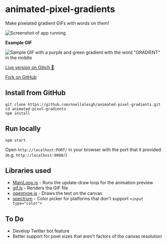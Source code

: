 # animated-pixel-gradients

Make pixelated gradient GIFs with words on them!

![Screenshot of app running](https://cdn.jsdelivr.net/gh/noelleleigh/animated-pixel-gradients@a7fd6c682339fd2b40cb2bdf84cd213be839d370/readme_assets/screenshot.png)

**Example GIF**

![Sample GIF with a purple and green gradient with the word "GRADIENT" in the middle](https://cdn.jsdelivr.net/gh/noelleleigh/animated-pixel-gradients@09eacf757a63d49f7572ce94d6e049be307d6287/readme_assets/sample_gif.gif)

[Live version on Glitch 🎏](https://animated-pixel-gradients.glitch.me/)

[Fork on GitHub](https://github.com/noelleleigh/animated-pixel-gradients)

## Install from GitHub

```
git clone https://github.com/noelleleigh/animated-pixel-gradients.git
cd animated-pixel-gradients
npm install
```

## Run locally

```
npm start
```

Open `http://localhost:PORT/` in your browser with the port that it provided (e.g. `http://localhost:8080/`)

## Libraries used

- [MainLoop.js](https://github.com/IceCreamYou/MainLoop.js) - Runs the update-draw loop for the animation preview
- [gif.js](https://github.com/jnordberg/gif.js) - Renders the GIF file
- [opentype.js](https://github.com/nodebox/opentype.js) - Draws the text on the canvas
- [spectrum](https://github.com/bgrins/spectrum) - Color picker for platforms that don't support `<input type="color">`

## To Do

- Develop Twitter bot feature
- Better support for pixel sizes that aren't factors of the canvas resolution
